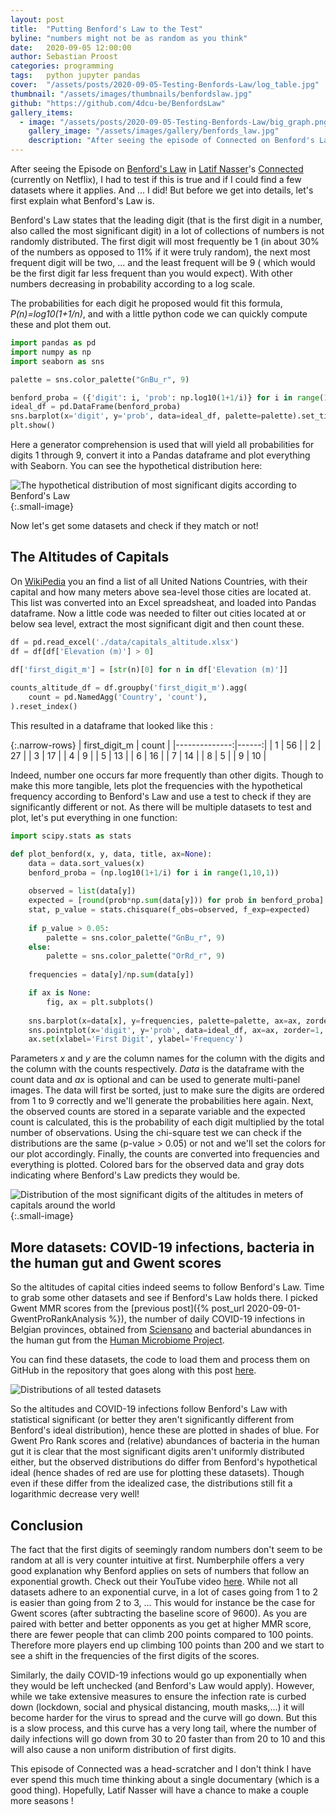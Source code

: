 ```yaml
---
layout: post
title:  "Putting Benford's Law to the Test"
byline: "numbers might not be as random as you think"
date:   2020-09-05 12:00:00
author: Sebastian Proost
categories: programming
tags:	python jupyter pandas
cover:  "/assets/posts/2020-09-05-Testing-Benfords-Law/log_table.jpg"
thumbnail: "/assets/images/thumbnails/benfordslaw.jpg"
github: "https://github.com/4dcu-be/BenfordsLaw"
gallery_items:
  - image: "/assets/posts/2020-09-05-Testing-Benfords-Law/big_graph.png"
    gallery_image: "/assets/images/gallery/benfords_law.jpg"
    description: "After seeing the episode of Connected on Benford's Law I had to check if this applied to some datasets I picked."
---
```


After seeing the Episode on [Benford's Law](https://en.wikipedia.org/wiki/Benford%27s_law) in [Latif Nasser](https://twitter.com/latifnasser)'s 
[Connected](https://www.imdb.com/title/tt12753692/?ref_=fn_al_tt_2) (currently on Netflix), I had to test if this is true and if
I could find a few datasets where it applies. And ... I did! But before we get into details, let's first 
explain what Benford's Law is.

Benford's Law states that the leading digit (that is the first digit in a number, also called the most significant digit)
in a lot of collections of numbers is not randomly distributed. The first digit will most frequently be 1 (in about 30% of the numbers as
opposed to 11% if it were truly random), the next most frequent digit will be two, ... and the least frequent will be 9 (
which would be the first digit far less frequent than you would expect). With other numbers decreasing in probability
according to a log scale.

The probabilities for each digit he proposed would fit this formula, *P(n)=log10(1+1/n)*, and with a little python code we can
quickly compute these and plot them out.

```python
import pandas as pd
import numpy as np
import seaborn as sns

palette = sns.color_palette("GnBu_r", 9)

benford_proba = ({'digit': i, 'prob': np.log10(1+1/i)} for i in range(1,10,1))
ideal_df = pd.DataFrame(benford_proba)
sns.barplot(x='digit', y='prob', data=ideal_df, palette=palette).set_title('Benford\'s Law: hypothetical distribution')
plt.show()
```

Here a generator comprehension is used that will yield all probabilities for digits 1 through 9, convert it into a
Pandas dataframe and plot everything with Seaborn. You can see the hypothetical distribution here:

![The hypothetical distribution of most significant digits according to Benford's Law](/assets/posts/2020-09-05-Testing-Benfords-Law/hypothetical_distribution.png){:.small-image}

Now let's get some datasets and check if they match or not!

## The Altitudes of Capitals

On [WikiPedia](https://en.wikipedia.org/wiki/List_of_capital_cities_by_elevation) you an find a list of all United 
Nations Countries, with their capital and how many meters above sea-level those cities are located at. This list was
converted into an Excel spreadsheat, and loaded into Pandas dataframe. Now a little code was needed to filter out cities 
located at or below sea level, extract the most significant digit and then count these.

```python
df = pd.read_excel('./data/capitals_altitude.xlsx')
df = df[df['Elevation (m)'] > 0]

df['first_digit_m'] = [str(n)[0] for n in df['Elevation (m)']]
                        
counts_altitude_df = df.groupby('first_digit_m').agg(
    count = pd.NamedAgg('Country', 'count'),
).reset_index()
```
This resulted in a dataframe that looked like this :

{:.narrow-rows}
| first_digit_m | count |
|--------------:|------:|
|             1 |    56 |
|             2 |    27 |
|             3 |    17 |
|             4 |     9 |
|             5 |    13 |
|             6 |    16 |
|             7 |    14 |
|             8 |     5 |
|             9 |    10 |

Indeed, number one occurs far more frequently than other digits. Though to make this more tangible, lets plot the 
frequencies with the hypothetical frequency according to Benford's Law and use a test to check if they are significantly
different or not. As there will be multiple datasets to test and plot, let's put everything in one function:

```python
import scipy.stats as stats

def plot_benford(x, y, data, title, ax=None):
    data = data.sort_values(x)
    benford_proba = (np.log10(1+1/i) for i in range(1,10,1))
    
    observed = list(data[y])
    expected = [round(prob*np.sum(data[y])) for prob in benford_proba]
    stat, p_value = stats.chisquare(f_obs=observed, f_exp=expected)
    
    if p_value > 0.05:
        palette = sns.color_palette("GnBu_r", 9)
    else:
        palette = sns.color_palette("OrRd_r", 9)
    
    frequencies = data[y]/np.sum(data[y])

    if ax is None:
        fig, ax = plt.subplots()
    
    sns.barplot(x=data[x], y=frequencies, palette=palette, ax=ax, zorder=0).set_title(title)
    sns.pointplot(x='digit', y='prob', data=ideal_df, ax=ax, zorder=1, join=False, color='gray')
    ax.set(xlabel='First Digit', ylabel='Frequency')
```

Parameters *x* and *y* are the column names for the column with the digits and the column with the counts respectively. *Data* is
the dataframe with the count data and *ax* is optional and can be used to generate multi-panel images. The data will first
be sorted, just to make sure the digits are ordered from 1 to 9 correctly and we'll generate the probabilities here again.
Next, the observed counts are stored in a separate variable and the expected count is calculated, this is the probability
of each digit multiplied by the total number of observations. Using the chi-square test we can check if the distributions
are the same (p-value > 0.05) or not and we'll set the colors for our plot accordingly. Finally, the counts are 
converted into frequencies and everything is plotted. Colored bars for the observed data and gray dots indicating where
Benford's Law predicts they would be.

 
![Distribution of the most significant digits of the altitudes in meters of capitals around the world](/assets/posts/2020-09-05-Testing-Benfords-Law/altitudes.png){:.small-image}

## More datasets: COVID-19 infections, bacteria in the human gut and Gwent scores

So the altitudes of capital cities indeed seems to follow Benford's Law. Time to grab some other datasets and see if 
Benford's Law holds there. I picked Gwent MMR scores from the [previous post]({% post_url 2020-09-01-GwentProRankAnalysis %}),
the number of daily COVID-19 infections in Belgian provinces, obtained from [Sciensano](https://www.sciensano.be/en/covid-19-data) and
bacterial abundances in the human gut from the [Human Microbiome Project](https://www.hmpdacc.org/). 

You can find these datasets, the code to load them and process them on GitHub in the repository that goes along with 
this post [here](https://github.com/4dcu-be/BenfordsLaw).

![Distributions of all tested datasets](/assets/posts/2020-09-05-Testing-Benfords-Law/big_graph.png)

So the altitudes and COVID-19 infections follow Benford's Law with statistical significant (or better they aren't 
significantly different from Benford's ideal distribution), hence these are plotted in shades of blue. For Gwent Pro Rank
scores and (relative) abundances of bacteria in the human gut it is clear that the most significant digits aren't 
uniformly distributed either, but the observed distributions do differ from Benford's hypothetical ideal (hence shades
of red are use for plotting these datasets). Though even if these differ from the idealized case, the distributions
still fit a logarithmic decrease very well!

## Conclusion

The fact that the first digits of seemingly random numbers don't seem to be random at all is very counter intuitive at
first. Numberphile offers a very good explanation why Benford applies on sets of numbers that follow an 
exponential growth. Check out their YouTube video [here](https://www.youtube.com/watch?v=XXjlR2OK1kM). While not all datasets
adhere to an exponential curve, in a lot of cases going from 1 to 2 is easier than going from 2 to 3, ... This would
for instance be the case for Gwent scores (after subtracting the baseline score of 9600). As you are paired with 
better and better opponents as you get at higher MMR score, there are fewer people that can climb 200 points compared
to 100 points. Therefore more players end up climbing 100 points than 200 and we start to see a shift in the frequencies
of the first digits of the scores. 

Similarly, the daily COVID-19 infections would go up exponentially when they would be left unchecked (and Benford's Law would apply). However, while we
take extensive measures to ensure the infection rate is curbed down (lockdown, social and physical distancing, mouth masks,...) it will 
become harder for the virus to spread and the curve will go down. But this is a slow process, and this curve has a very long tail, where the number of daily infections
will go down from 30 to 20 faster than from 20 to 10 and this will also cause a non uniform distribution of first digits.

This episode of Connected was a head-scratcher and I don't think I have ever spend this much time thinking about a single
documentary (which is a good thing). Hopefully, Latif Nasser will have a chance to make a couple more seasons !
